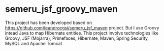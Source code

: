 # semeru_jsf_groovy_maven
This project has been developed based on https://github.com/leandrocgsi/semeru_jsf_maven project. But I use Groovy intead Java to map Hibernate entities. This project involve technologies like Groovy, JSF (Mojarra), Primefaces, Hibernate, Maven, Spring Security, MySQL and Apache Tomcat
